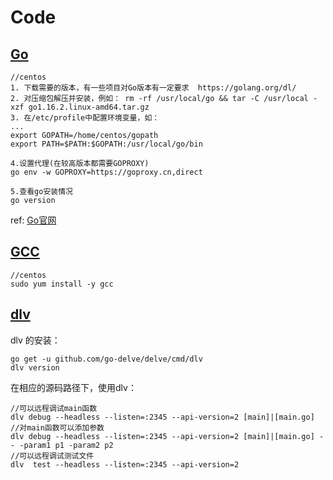 # Code

## [Go](#Go)

```
//centos
1. 下载需要的版本，有一些项目对Go版本有一定要求  https://golang.org/dl/
2. 对压缩包解压并安装，例如： rm -rf /usr/local/go && tar -C /usr/local -xzf go1.16.2.linux-amd64.tar.gz
3. 在/etc/profile中配置环境变量，如：
...
export GOPATH=/home/centos/gopath
export PATH=$PATH:$GOPATH:/usr/local/go/bin

4.设置代理(在较高版本都需要GOPROXY)
go env -w GOPROXY=https://goproxy.cn,direct

5.查看go安装情况
go version
```
ref: [Go官网](https://golang.org/dl/)


## [GCC](#GCC)
```
//centos
sudo yum install -y gcc
```

## [dlv](#dlv)

dlv 的安装：
```shell
go get -u github.com/go-delve/delve/cmd/dlv
dlv version
```
在相应的源码路径下，使用dlv：
```
//可以远程调试main函数 
dlv debug --headless --listen=:2345 --api-version=2 [main]|[main.go] 
//对main函数可以添加参数
dlv debug --headless --listen=:2345 --api-version=2 [main]|[main.go] -- -param1 p1 -param2 p2
//可以远程调试测试文件
dlv  test --headless --listen=:2345 --api-version=2
```

